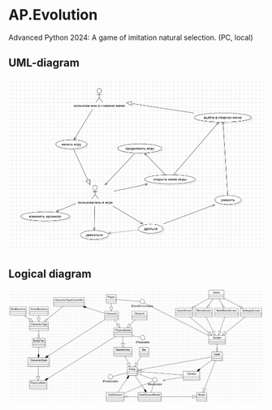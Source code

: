 # AP.Evolution
Advanced Python 2024: A game of imitation natural selection. (PC, local)

## UML-diagram
![UML](UML/UMLv1.png)

## Logical diagram
![LogicalDiagram](UML/LogicalDiagramV11.png)
